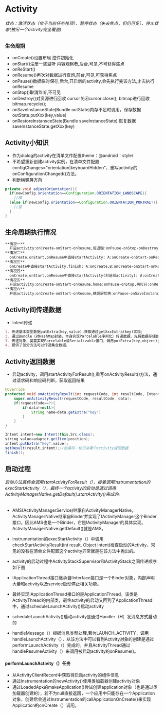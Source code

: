 # Activity
###### 状态：激活状态（位于当前任务栈顶）、暂停状态（失去焦点，但仍可见）、停止状态(被另一个activity完全覆盖)
### 生命周期
- onCreate()设置布局 控件初始化
- onStart()注册一些监听 内容观察者,后台,可见,不可获得焦点
- onReStart() 
- onResume()再次对数据进行查询,前台,可见,可获得焦点 
- onPause()数据临时保存,后台,开启新的activity,会先执行完该方法,才去执行onResume
- onStop()取消监听,不可见
- onDestroy()对资源进行回收 cursor关闭cursor.close();   bitmap进行回收 bitmap.recycle();
- onSaveInstanceState(Bundle outState)内存不足时调用，保存数据  outState.putXxx(key,value)
- onRestoreInstansceState(Bundle saveInstanceState) 恢复数据  saveInstanceState.getXxx(key)

## Activity小知识
- 作为dialog的activity在清单文件配置theme：@android：style/
- 不希望重新创建activity实例，在清单文件配置configChanges="orientation|keyboardHidden"，重写activity的onConfigurationChanged()方法。
- 判断横竖屏方向
```java
private void adjustOrientation(){
  if(newConfig.orientation==Configuration.ORIENTATION_LANDSCAPE){
    //横
  }else if(newConfig.orientation==Configuration.ORIENTATION_PORTRAIT){
    //竖
  }
}
```

## 生命周期执行情况

```markdown
**情况一**
  开启activity:onCreate-onStart-onResume,后退键:onPause-onStop-onDestroy,再打开:onCreate-onStart-onResume,后退键:onPause-onStop-onDestroy
**情况二**
  onCreate,onStart,onResume中直接startActivity: A:onCreate-onStart-onResume-onPause,B:onCreate-onStart-onResume,A:onStop.后退键:B:onPause,A:onRestart-onStart-onResume-onPause,B:onCreate-onStart-onResume,B:onStop-onDestroy,A:onStop
**情况三**
  onCreate中直接startActivity,finish: A:onCreate,B:onCreate-onStart-onResume,A:onDestroy后退键:B:onPause-onStop-onDestroy
**情况四**
  onCreate,onStart,onResume中直接startActivity(对话框activity): A:onCreate-onStart-onResume-onPause,B:onCreate-onStart-onResume.后退键:B:onPause,A:onResume,B:onStop-onDestroy
**情况五**
  开启activity:onCreate-onStart-onResume,home:onPause-onStop,再打开:onRestart-onStart-onResume,后退键:onPause-onStop-onDestroy
**情况六**
  开启activity:onCreate-onStart-onResume,横竖屏切换:onPause-onSaveInstanceState(activity异常终止才调用)-onStop-onDestroy-onCreate-onStart-onResume,后退键:onPause-onStop-onDestroy
```


## Activity间传递数据
- Intent传递
```markdown
1. 传递基本类型数据putExtra(key,value);获取通过getXxxExtra(key)实现;
2. 通过Bundle（对HashMap封装，本身实现Parcelable序列化）传递数据，先将数据存储到Bundle中，通过intent.putExtras(bundle)传递，获取通过intent.getExtras()得到bundle对象，然后调用getXxx(key)得到传递过来数据;
3. 传递对象，类需实现Parcelable或Serializable接口，调用putExtra(key,object);通过getParcelableExtra(key)或getSerializableExtra(key);
4. 提供了部分方法可以传递集合数据。
```

## Activity返回数据

- 启动activity，调用startActivityForResult(),重写onActivityResult()方法，通过请求码和响应码判断，获取返回结果
```java
@Override
protected void onActivityResult(int requestCode, int resultCode, Intent data) {
    super.onActivityResult(requestCode, resultCode, data);
    if(requestCode==?){
        if(data!=null){
            String name=data.getExtra("key")
        }
    }
}

Intent intent=new Intent(this,Src.class);
string value=adapter.getItem(position);
intent.putExtra("key",value);
setResult(result,intent);//结果码：标识从哪个activity返回数据
finish();
```
## 启动过程
###### 启动方法最终会调用startActivityForResult（），接着调用Instrumentation的execStartActivity（），最终一个activity的启动是通过调用ActivityManagerNative.getDefault().startActivity()完成的。
- AMS(ActivityManagerService)继承自ActivityManagerNative，ActivityManagerNative继承自Binder并实现了IActivityManager这个Binder接口，因此AMS也是一个Binder，它是IActivityManager的具体实现。ActivityManagerNative.getDefault()就是AMS。
- Instrumentation的execStartActivity（）中调用checkStartActivityResult(int result, Object intent)检查启动的Activity，常见的没有在清单文件配置这个activity异常就是在该方法中抛出的。
- activity的启动过程中ActivityStackSupervisor和ActivityStack之间传递顺序如下图


- IApplicationThread接口继承自IInterface接口是一个Binder对象，内部声明大量和activity以及service启动停止相关功能。
- 最终实现IApplicationThread接口的是ApplicationThread，该类是ActivityThread的内部类，最终activity的启动又回到了ApplicationThread中，通过scheduleLaunchActivity()启动activity
- scheduleLaunchActivity()启动activity是通过Handler（H）发消息方式启动的
- handleMessage（）根据消息类型处理,若为LAUNCH_ACTIVITY，调用handleLaunchActivity（），从该方法中可以看到Activity对象的创建是通过performLaunchActivity（）完成的。并且ActivityThread通过handleResumeActivity（）来调用被启动activity的onResume()。
#### performLaunchActivity（）任务
- 从ActivityClientRecord中获取待启动activity的组件信息
- 通过Instrumentation的newActivity()使用类加载器创建activity对象
- 通过LoadedApk的makeApplication()尝试创建application对象（也是通过类加载器创建的），若不为null直接返回，一个应用中只能存在一个Application对象，创建后会通过Instrumentation的callApplicationOnCreate()来实现Application的onCreate（）调用。





